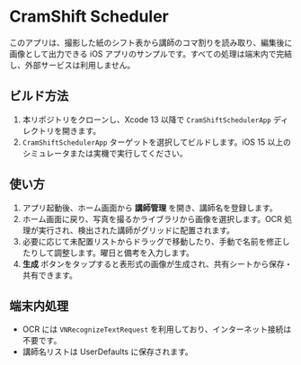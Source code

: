 # CramShift Scheduler

このアプリは、撮影した紙のシフト表から講師のコマ割りを読み取り、編集後に画像として出力できる iOS アプリのサンプルです。すべての処理は端末内で完結し、外部サービスは利用しません。

## ビルド方法
1. 本リポジトリをクローンし、Xcode 13 以降で `CramShiftSchedulerApp` ディレクトリを開きます。
2. `CramShiftSchedulerApp` ターゲットを選択してビルドします。iOS 15 以上のシミュレータまたは実機で実行してください。

## 使い方
1. アプリ起動後、ホーム画面から **講師管理** を開き、講師名を登録します。
2. ホーム画面に戻り、写真を撮るかライブラリから画像を選択します。OCR 処理が実行され、検出された講師がグリッドに配置されます。
3. 必要に応じて未配置リストからドラッグで移動したり、手動で名前を修正したりして調整します。曜日と備考を入力します。
4. **生成** ボタンをタップすると表形式の画像が生成され、共有シートから保存・共有できます。

## 端末内処理
- OCR には `VNRecognizeTextRequest` を利用しており、インターネット接続は不要です。
- 講師名リストは UserDefaults に保存されます。
